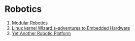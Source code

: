 Robotics
============

1. [Modular Robotics](http://www.modrobotics.com/)
2. [Linux kernel Wizard's-adventures to Embedded Hardware](https://www.linux.com/news/linux-kernel-wizards-adventures-embedded-hardware)
3. [Yet Another Robotic Platform](http://www.yarp.it/index.html)
